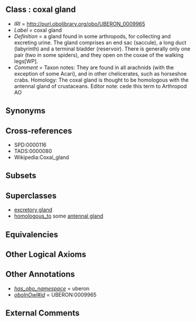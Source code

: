 
## Class : coxal gland

 * *IRI* = http://purl.obolibrary.org/obo/UBERON_0009965
 * *Label* = coxal gland
 * *Definition* = a gland found in some arthropods, for collecting and excreting urine. The gland comprises an end sac (saccule), a long duct (labyrinth) and a terminal bladder (reservoir). There is generally only one pair (two in some spiders), and they open on the coxae of the walking legs[WP].
 * *Comment* = Taxon notes: They are found in all arachnids (with the exception of some Acari), and in other chelicerates, such as horseshoe crabs. Homology: The coxal gland is thought to be homologous with the antennal gland of crustaceans. Editor note: cede this term to Arthropod AO

## Synonyms


## Cross-references

 * SPD:0000116
 * TADS:0000080
 * Wikipedia:Coxal_gland

## Subsets


## Superclasses

 * [excretory gland](../../UBERON/62/UBERON_0009962.md)
 * [homologous_to](../../RO/58/RO_0002158.md) some [antennal gland](../../UBERON/63/UBERON_0009963.md)

## Equivalencies


## Other Logical Axioms


## Other Annotations

 * *[has_obo_namespace](../../ce/oboInOwl#hasOBONamespace.md)* = uberon
 * *[oboInOwl#id](../../id/oboInOwl#id.md)* = UBERON:0009965

## External Comments


